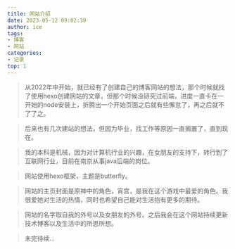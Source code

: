 ```yaml
---
title: 网站介绍
date: 2023-05-12 09:02:39
author: ice
tags:
- 博客
- 网站
categories:
- 记录
top: 1
---
```


> 从2022年中开始，就已经有了创建自己的博客网站的想法，那个时候就找了使用hexo创建网站的文章，但那个时候没研究过前端，进度一直卡在一开始的node安装上，折腾出一个开始页面之后就有些懈怠了，再之后就不了了之。

> 后来也有几次建站的想法，但因为毕业，找工作等原因一直搁置了，直到现在。

> 我的本科是机械，因为对计算机行业的兴趣，在女朋友的支持下，转行到了互联网行业，目前在南京从事java后端的岗位。

> 网站使用hexo框架，主题是butterfly。

>网站的主页封面是原神中的角色，宵宫，是我在这个游戏中最爱的角色。我很爱她对生活的热情，同时也希望自己能对生活抱有更多的期待。

>网站的名字取自我的外号以及女朋友的外号。之后我会在这个网站持续更新技术博客以及生活中的所思所想。

> 未完待续...
